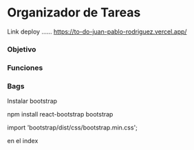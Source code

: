 # Organizador de Tareas
Link deploy ......
https://to-do-juan-pablo-rodriguez.vercel.app/
### Objetivo

### Funciones

### Bags

Instalar bootstrap

npm install react-bootstrap bootstrap

import 'bootstrap/dist/css/bootstrap.min.css';

en el index
<link
  rel="stylesheet"
  href="https://cdn.jsdelivr.net/npm/bootstrap@5.2.2/dist/css/bootstrap.min.css"
  integrity="sha384-Zenh87qX5JnK2Jl0vWa8Ck2rdkQ2Bzep5IDxbcnCeuOxjzrPF/et3URy9Bv1WTRi"
  crossorigin="anonymous"
/>
